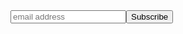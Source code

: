 <link href="//cdn-images.mailchimp.com/embedcode/slim-10_7.css" rel="stylesheet" type="text/css">
<style type="text/css">
	#mc_embed_signup_scroll {
		display: flex;
		flex-direction: row;
		color: black;
	}
</style>
<div id="mc_embed_signup">
<form action="https://braevitae.us12.list-manage.com/subscribe/post?u=b4563c7514d63a0b7bf1e3c4f&amp;id=fa59ad41b8" method="post" id="mc-embedded-subscribe-form" name="mc-embedded-subscribe-form" class="validate" target="_blank" novalidate>
    <div id="mc_embed_signup_scroll">
	<input type="email" value="" name="EMAIL" class="email" id="mce-EMAIL" placeholder="email address" required>
    <!-- real people should not fill this in and expect good things - do not remove this or risk form bot signups-->
    <div style="position: absolute; left: -5000px;" aria-hidden="true"><input type="text" name="b_b4563c7514d63a0b7bf1e3c4f_fa59ad41b8" tabindex="-1" value=""></div>
    <div><input type="submit" value="Subscribe" name="subscribe" id="mc-embedded-subscribe" class="button"></div>
    </div>
</form>
</div>